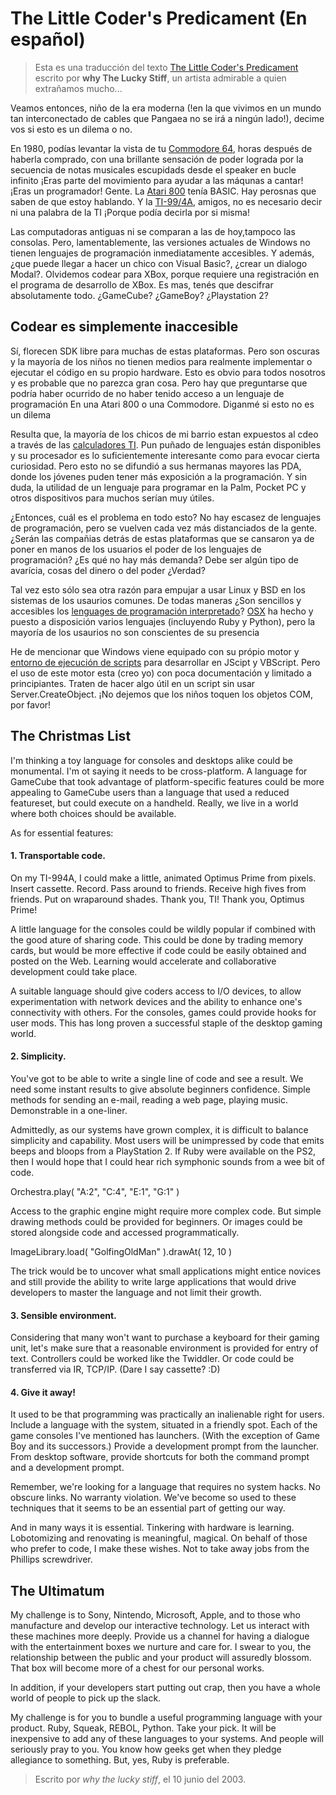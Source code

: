 # The Little Coder's Predicament (En español)

<!-- NOTA: la forma que me resulta útil para traducir es
usar estos comentarios HTML para enmarcar el párrafo en inglés y
luego escribir el texto en español abajo.

Al final de esta primer parte del texto hay un ejemplo de esto -->


> Esta es una traducción del texto  [The Little Coder's Predicament](http://viewsourcecode.org/why/hacking/theLittleCodersPredicament.html) escrito por **why The Lucky Stiff**, un artista admirable a quien  extrañamos mucho...

<!-- Okay, then, children of the modern age (where we live in a world so tied together with wires that Pangaea ain't goin' nowhere!), you tell me if this is a predicament or not.-->

Veamos entonces, niño de la era moderna (!en la que vivimos en un mundo tan interconectado de cables que Pangaea no se irá a ningún lado!), decime vos si esto es un dilema o no.

<!-- In the 1980s, you could look up from your Commodore 64, hours after purchasing it, with a glossy feeling of empowerment, achieved by the pattern of notes spewing from the speaker grille in an endless loop. You were part of the movement to help machines sing! You were a programmer! The Atari 800 people had BASIC. They know what I'm talking about. And the TI-994A guys don't need to say a word, because the TI could say it for them!-->
En 1980, podías levantar la vista de tu [Commodore 64](https://es.wikipedia.org/wiki/Commodore_64), horas después  de haberla comprado, con una brillante sensación de poder lograda por la secuencia de notas musicales escupidads desde el speaker en bucle infinito ¡Eras parte del movimiento para ayudar a las máqunas a cantar! ¡Eras un programador! Gente. La [Atari 800](https://es.wikipedia.org/wiki/Atari_800) tenía BASIC. Hay perosnas que saben de que estoy hablando. Y la [TI-99/4A](https://es.wikipedia.org/wiki/Texas_Instruments_TI-99/4A), amigos, no es necesario decir ni una palabra de  la TI ¡Porque podía decirla por si misma!
<!-- The old machines don't compare to the desktops of today, or to the consoles of today. But, sadly, current versions of Windows have no immediately accessible programming languages. And what's a kid going to do with Visual Basic? Build a modal dialog? Forget coding for XBox. Requires registration in the XBox Developer Program. Otherwise, you gotta crack the sucker open. GameCube? GameBoy? Playstation 2?
-->
Las computadoras antiguas ni se comparan a las de hoy,tampoco las consolas. Pero, lamentablemente, las versiones actuales de Windows no tienen lenguajes de programación inmediatamente accesibles. Y además, ¿que puede llegar a hacer un chico con Visual Basic?, ¿crear un dialogo Modal?. Olvidemos codear para XBox, porque requiere una registración en el programa de desarrollo de XBox. Es mas, tenés que descifrar absolutamente todo. ¿GameCube? ¿GameBoy? ¿Playstation 2?


<!--## Coding Just Isn't Accessible-->
## Codear es simplemente inaccesible
<!-- Yes, there are burgeoning free SDKs for many of these platforms. But they are obscure and most children have no means of actually deploying or executing the code on their own hardware! This is obvious to us all and likely doesn't seem such a big deal. But ask yourself what might have happened had you not had access to a programming language on an Atari 800 or a Commodore. You tell me if this is a predicament.-->
Sí, florecen SDK libre para muchas de estas plataformas. Pero son oscuras y la mayoría de los niños no tienen medios para realmente implementar o ejecutar el código en su propio hardware. Esto es obvio para todos nosotros y es probable que no parezca gran cosa. Pero hay que preguntarse que podría haber ocurrido de no haber tenido acceso a un lenguaje de programación En una Atari 800 o una Commodore. Diganmé si esto no es un dilema

<!-- It turns out, most of the kids in my neighborhood are exposed to coding through the TI calculator. A handful of languages are available on the TI and its processor is interesting enough to evoke some curiousity. But this hasn't spread to its PDA big brothers, where young people could have more exposure to programming. And undoubtedly the utility of a language on the Palm, Pocket PC and others would be useful to many. -->
Resulta que, la mayoría de los chicos de mi barrio estan expuestos al cdeo a través de las [calculadores TI](https://en.wikipedia.org/wiki/TI-83). Pun puñado de lenguajes están disponibles y su procesador es lo suficientemente interesante como para evocar cierta curiosidad. Pero esto no se difundió a sus hermanas mayores las PDA, donde los jóvenes puden tener más exposición a la programación. Y sin duda, la utilidad de un lenguaje para programar en la Palm, Pocket PC y otros dispositivos para muchos serían muy útiles.

<!-- So what's the problem here? We have no shortage of new languages, but they become increasingly distanced from the populace. Are the companies behind these platforms weary of placing the power of a programming language in the hands of users? Is there not a demand any longer? It's got to be some kind of greed, power, money thing, right?-->
¿Entonces, cuál es el problema en todo esto? No hay escasez de lenguajes de programación, pero se vuelven cada vez más distanciados de la gente. ¿Serán las compañias detrás de estas plataformas que se cansaron ya de poner en manos de los usuarios el poder de los lenguajes de programación? ¿Es qué no hay más demanda? Debe ser algún tipo de avarícia, cosas del dinero o del poder ¿Verdad?

<!-- Perhaps this is just another reason to push Linux and BSD on consumer systems. Still, are scripting languages easily accessible to beginners on those systems? OSX has made several scripting languages available (including Ruby and Python), but most users are unaware of their presence.-->
Tal vez esto sólo sea otra razón para empujar a usar Linux y BSD en los sistemas de los usaurios comunes. De todas maneras ¿Son sencillos y accesibles los [lenguages de programación interpretado](https://es.wikipedia.org/wiki/Scripts)? [OSX](https://es.wikipedia.org/wiki/OSX) ha hecho y puesto a disposición varios lenguajes (incluyendo Ruby y Python), pero la mayoría de los usaurios no son conscientes de su presencia 

<!--I should mention that Windows is equipped with its own scripting host for developing in JScript and VBScript. But the use of the scripting host is (I believe) under-documented and limited for beginners. Try doing something useful in a script without using Server.CreateObject. Let's not let kids touch the COM objects, please!-->

He de mencionar que Windows viene equipado con su própio motor y [entorno de ejecución de scripts](https://es.wikipedia.org/wiki/Windows_Script_Host) para desarrollar en JScipt y VBScript. Pero el uso de este motor esta (creo yo) con poca documentación y limitado a principiantes. Traten de hacer algo útil en un script sin usar Server.CreateObject. ¡No dejemos que los niños toquen los objetos COM, por favor! 

## The Christmas List

I'm thinking a toy language for consoles and desktops alike could be monumental. I'm ot saying it needs to be cross-platform. A language for GameCube that took advantage of platform-specific features could be more appealing to GameCube users than a language that used a reduced featureset, but could execute on a handheld. Really, we live in a world where both choices should be available.

As for essential features:


#### 1. Transportable code.

On my TI-994A, I could make a little, animated Optimus Prime from pixels. Insert cassette. Record. Pass around to friends. Receive high fives from friends. Put on wraparound shades. Thank you, TI! Thank you, Optimus Prime!

A little language for the consoles could be wildly popular if combined with the good ature of sharing code. This could be done by trading memory cards, but would be more effective if code could be easily obtained and posted on the Web. Learning would accelerate and collaborative development could take place.

A suitable language should give coders access to I/O devices, to allow experimentation with network devices and the ability to enhance one's connectivity with others. For the consoles, games could provide hooks for user mods. This has long proven a successful staple of the desktop gaming world.


#### 2. Simplicity.

You've got to be able to write a single line of code and see a result. We need some instant results to give absolute beginners confidence. Simple methods for sending an e-mail, reading a web page, playing music. Demonstrable in a one-liner.

Admittedly, as our systems have grown complex, it is difficult to balance simplicity and capability. Most users will be unimpressed by code that emits beeps and bloops from a PlayStation 2. If Ruby were available on the PS2, then I would hope that I could hear rich symphonic sounds from a wee bit of code.

Orchestra.play( "A:2", "C:4", "E:1", "G:1" )

Access to the graphic engine might require more complex code. But simple drawing methods could be provided for beginners. Or images could be stored alongside code and accessed programmatically.

ImageLibrary.load( "GolfingOldMan" ).drawAt( 12, 10 )

The trick would be to uncover what small applications might entice novices and still provide the ability to write large applications that would drive developers to master the language and not limit their growth.


#### 3. Sensible environment.

Considering that many won't want to purchase a keyboard for their gaming unit, let's make sure that a reasonable environment is provided for entry of text. Controllers could be worked like the Twiddler. Or code could be transferred via IR, TCP/IP. (Dare I say cassette? :D)


#### 4. Give it away!

It used to be that programming was practically an inalienable right for users. Include a language with the system, situated in a friendly spot. Each of the game consoles I've mentioned has launchers. (With the exception of Game Boy and its successors.) Provide a development prompt from the launcher. From desktop software, provide shortcuts for both the command prompt and a development prompt.


Remember, we're looking for a language that requires no system hacks. No obscure links. No warranty violation. We've become so used to these techniques that it seems to be an essential part of getting our way.

And in many ways it is essential. Tinkering with hardware is learning. Lobotomizing and renovating is meaningful, magical. On behalf of those who prefer to code, I make these wishes. Not to take away jobs from the Phillips screwdriver.


## The Ultimatum

My challenge is to Sony, Nintendo, Microsoft, Apple, and to those who manufacture and develop our interactive technology. Let us interact with these machines more deeply. Provide us a channel for having a dialogue with the entertainment boxes we nurture and care for. I swear to you, the relationship between the public and your product will assuredly blossom. That box will become more of a chest for our personal works.

In addition, if your developers start putting out crap, then you have a whole world of people to pick up the slack.

My challenge is for you to bundle a useful programming language with your product. Ruby, Squeak, REBOL, Python. Take your pick. It will be inexpensive to add any of these languages to your systems. And people will seriously pray to you. You know how geeks get when they pledge allegiance to something. But, yes, Ruby is preferable.


> Escrito por *why the lucky stiff*, el 10 junio del 2003.
